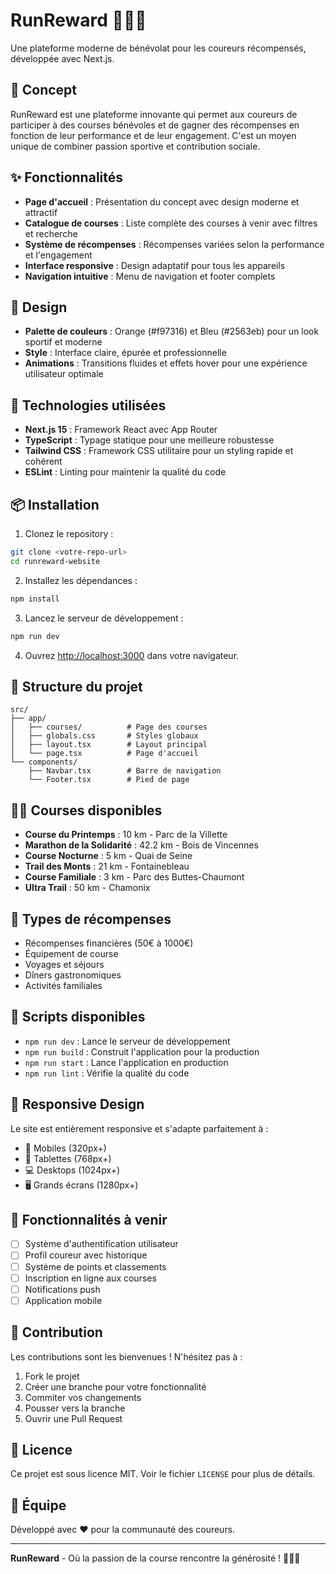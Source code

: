 # RunReward 🏃‍♂️💎

Une plateforme moderne de bénévolat pour les coureurs récompensés, développée avec Next.js.

## 🎯 Concept

RunReward est une plateforme innovante qui permet aux coureurs de participer à des courses bénévoles et de gagner des récompenses en fonction de leur performance et de leur engagement. C'est un moyen unique de combiner passion sportive et contribution sociale.

## ✨ Fonctionnalités

- **Page d'accueil** : Présentation du concept avec design moderne et attractif
- **Catalogue de courses** : Liste complète des courses à venir avec filtres et recherche
- **Système de récompenses** : Récompenses variées selon la performance et l'engagement
- **Interface responsive** : Design adaptatif pour tous les appareils
- **Navigation intuitive** : Menu de navigation et footer complets

## 🎨 Design

- **Palette de couleurs** : Orange (#f97316) et Bleu (#2563eb) pour un look sportif et moderne
- **Style** : Interface claire, épurée et professionnelle
- **Animations** : Transitions fluides et effets hover pour une expérience utilisateur optimale

## 🚀 Technologies utilisées

- **Next.js 15** : Framework React avec App Router
- **TypeScript** : Typage statique pour une meilleure robustesse
- **Tailwind CSS** : Framework CSS utilitaire pour un styling rapide et cohérent
- **ESLint** : Linting pour maintenir la qualité du code

## 📦 Installation

1. Clonez le repository :
```bash
git clone <votre-repo-url>
cd runreward-website
```

2. Installez les dépendances :
```bash
npm install
```

3. Lancez le serveur de développement :
```bash
npm run dev
```

4. Ouvrez [http://localhost:3000](http://localhost:3000) dans votre navigateur.

## 📁 Structure du projet

```
src/
├── app/
│   ├── courses/          # Page des courses
│   ├── globals.css       # Styles globaux
│   ├── layout.tsx        # Layout principal
│   └── page.tsx          # Page d'accueil
└── components/
    ├── Navbar.tsx        # Barre de navigation
    └── Footer.tsx        # Pied de page
```

## 🏃‍♀️ Courses disponibles

- **Course du Printemps** : 10 km - Parc de la Villette
- **Marathon de la Solidarité** : 42.2 km - Bois de Vincennes
- **Course Nocturne** : 5 km - Quai de Seine
- **Trail des Monts** : 21 km - Fontainebleau
- **Course Familiale** : 3 km - Parc des Buttes-Chaumont
- **Ultra Trail** : 50 km - Chamonix

## 🎁 Types de récompenses

- Récompenses financières (50€ à 1000€)
- Équipement de course
- Voyages et séjours
- Dîners gastronomiques
- Activités familiales

## 🔧 Scripts disponibles

- `npm run dev` : Lance le serveur de développement
- `npm run build` : Construit l'application pour la production
- `npm run start` : Lance l'application en production
- `npm run lint` : Vérifie la qualité du code

## 📱 Responsive Design

Le site est entièrement responsive et s'adapte parfaitement à :
- 📱 Mobiles (320px+)
- 📱 Tablettes (768px+)
- 💻 Desktops (1024px+)
- 🖥️ Grands écrans (1280px+)

## 🌟 Fonctionnalités à venir

- [ ] Système d'authentification utilisateur
- [ ] Profil coureur avec historique
- [ ] Système de points et classements
- [ ] Inscription en ligne aux courses
- [ ] Notifications push
- [ ] Application mobile

## 🤝 Contribution

Les contributions sont les bienvenues ! N'hésitez pas à :
1. Fork le projet
2. Créer une branche pour votre fonctionnalité
3. Commiter vos changements
4. Pousser vers la branche
5. Ouvrir une Pull Request

## 📄 Licence

Ce projet est sous licence MIT. Voir le fichier `LICENSE` pour plus de détails.

## 👥 Équipe

Développé avec ❤️ pour la communauté des coureurs.

---

**RunReward** - Où la passion de la course rencontre la générosité ! 🏃‍♂️💎